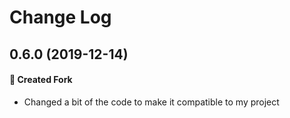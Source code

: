 # Change Log

## 0.6.0 (2019-12-14)

#### :fork_and_knife: Created Fork

- Changed a bit of the code to make it compatible to my project